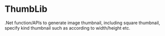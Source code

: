 # ThumbLib
.Net function/APIs to generate image thumbnail, including square thumbnail, specify kind thumbnail such as according to width/height etc.
